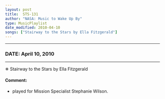 ```yaml
---
layout: post
title:  STS-131
author: "NASA: Music to Wake Up By"
type: MusicPlaylist
date_modified: 2010-04-10
songs: ["Stairway to the Stars by Ella Fitzgerald"]
---
```


----
### DATE: April 10, 2010
----
✵ Stairway to the Stars by Ella Fitzgerald

#### Comment:
* played for Mission Specialist Stephanie Wilson.



<br/>
<center>
	<a target="_blank"
	   href="https://twitter.com/intent/tweet?hashtags=Space,NASA,Playlist,NASAWakeupCalls,SpaceProgram&text={{ page.author}}, '{{ page.songs.first }}' {{ page.title }}, {{ page.date | date: '%B %d, %Y' }}. {{ site.url }}{{ page.url }}&via=nasawakeupcalls"><i class="fab fa-twitter" alt="Tweet this page" style="font-size: 1.3em;"></i></a>
	&nbsp; 	<i class="fas fa-user-astronaut" style="font-size: 1.5em;"></i> &nbsp;
    <a type="amzn" search="'Stairway to the Stars by Ella Fitzgerald'" category="popular music">
    <i class="fab fa-amazon" style="font-size: 1.3em;"></i></a>
</center>
